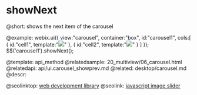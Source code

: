showNext
=============
@short:
	shows the next item of the carousel


@example:
webix.ui({
    view:"carousel",
    container:"box",
    id:"carousel1",
    cols:[
       { id:"cell1", template:"<img src='spring.jpg'/>" },
       { id:"cell2", template:"<img src='summer.jpg'/>" }
    ]
});
$$('carousel1').showNext();

@template:	api_method
@relatedsample:
	20_multiview/06_carousel.html
@relatedapi:
	api/ui.carousel_showprev.md
@related:
	desktop/carousel.md
@descr:




@seolinktop: [web development library](https://webix.com)
@seolink: [javascript image slider](https://webix.com/widget/carousel/)